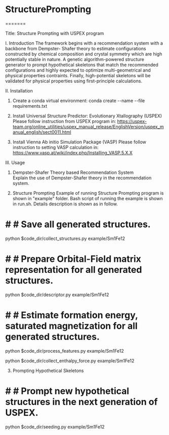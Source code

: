 # StructurePrompting
=======

Title: Structure Prompting with USPEX program

I. Introduction
The framework begins with a recommendation system with a backbone from Dempster- Shafer theory to estimate configurations constructed by chemical composition and crystal symmetry which are high potentially stable in nature. A genetic algorithm-powered structure generator to prompt hypothetical skeletons that match the recommended configurations and highly expected to optimize multi-geometrical and physical properties contraints. Finally, high-potential skeletons will be validated for physical properties using first-principle calculations.



II. Installation
1. Create a conda virtual environment:
conda create --name <env> --file requirements.txt


2. Install Universal Structure Predictor: Evolutionary Xtallography (USPEX)
Please follow instruction from USPEX program in:
https://uspex-team.org/online_utilities/uspex_manual_release/EnglishVersion/uspex_manual_english/sect0011.html


3. Install Vienna Ab initio Simulation Package (VASP)
Please follow instruction to setting VASP calculation in:
https://www.vasp.at/wiki/index.php/Installing_VASP.5.X.X


III. Usage
1. Dempster-Shafer Theory based Recommendation System  
Explain the use of Dempster-Shafer theory in the recommendation system.



2. Structure Prompting 
Example of running Structure Prompting program is shown in "example" folder.
Bash script of running the example is shown in run.sh. Details description is shown as in follow.

# # # Save all generated structures.
python $code_dir/collect_structures.py example/Sm1Fe12

# # # Prepare Orbital-Field matrix representation for all generated structures.
python $code_dir/descriptor.py example/Sm1Fe12

# # # Estimate formation energy, saturated magnetization for all generated structures.
python $code_dir/process_features.py example/Sm1Fe12

python $code_dir/collect_enthalpy_force.py example/Sm1Fe12


3. Prompting Hypothetical Skeletons 
# # # Prompt new hypothetical structures in the next generation of USPEX.
python $code_dir/seeding.py example/Sm1Fe12


